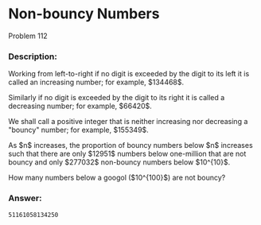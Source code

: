 # Non-bouncy Numbers
Problem 112
### Description:
<p>Working from left-to-right if no digit is exceeded by the digit to its left it is called an increasing number; for example, $134468$.</p>
<p>Similarly if no digit is exceeded by the digit to its right it is called a decreasing number; for example, $66420$.</p>
<p>We shall call a positive integer that is neither increasing nor decreasing a "bouncy" number; for example, $155349$.</p>
<p>As $n$ increases, the proportion of bouncy numbers below $n$ increases such that there are only $12951$ numbers below one-million that are not bouncy and only $277032$ non-bouncy numbers below $10^{10}$.</p>
<p>How many numbers below a googol ($10^{100}$) are not bouncy?</p>

### Answer:
```
51161058134250
```
